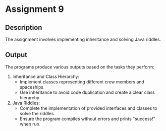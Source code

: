 # Assignment 9

## Description
The assignment involves implementing inheritance and solving Java riddles.

## Output
The programs produce various outputs based on the tasks they perform:
1. Inheritance and Class Hierarchy:
    - Implement classes representing different crew members and spaceships.
    - Use inheritance to avoid code duplication and create a clear class hierarchy.
2. Java Riddles:
    - Complete the implementation of provided interfaces and classes to solve the riddles.
    - Ensure the program compiles without errors and prints "success!" when run.
